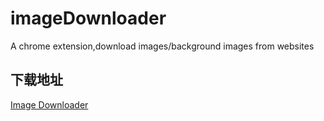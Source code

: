 # imageDownloader
A chrome extension,download images/background images from websites

## 下载地址
[Image Downloader](https://github.com/yeyuqiudeng/imageDownloader/raw/master/imageDownloader.crx)
